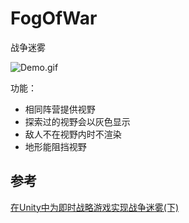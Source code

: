 # FogOfWar
战争迷雾

![Demo.gif](./Images/Demo.gif)



功能：

* 相同阵营提供视野
* 探索过的视野会以灰色显示
* 敌人不在视野内时不渲染
* 地形能阻挡视野



## 参考

 [在Unity中为即时战略游戏实现战争迷雾(下)](<https://www.gameres.com/856904.html>)